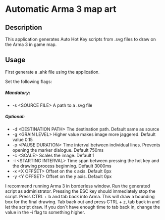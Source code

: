 # Automatic Arma 3 map art


## Description
This application generates Auto Hot Key scripts from .svg files to draw
on the Arma 3 in game map. 

## Usage
First generate a .ahk file using the application.

Set the following flags:

##### Mandatory:
* -s \<SOURCE FILE\> A path to a .svg file

##### Optional:
* -d \<DESTINATION PATH\> The destination path. Default same as source
* -g \<GRAIN LEVEL\> Higher value makes image more jaggered. Default value 0.15
* -p \<PAUSE DURATION\> Time interval between individual lines. Prevents opening the marker dialogue. Default 750ms
* -c \<SCALE\> Scales the image. Default 1
* -i \<STARTING INTERVAL\> Time span between pressing the hot key and the drawing process beginning. Default 3000ms
* -x \<X OFFSET\> Offset on the x axis. Default 0px
* -y \<Y OFFSET\> Offset on the y axis. Default 0px

I recommend running Arma 3 in borderless window. Run the generated script as administrator. Pressing the ESC key should immediately
stop the script. Press CTRL + b and tab back into Arma. This will draw a bounding box for the final drawing. Tab back out
and press CTRL + z, tab back in and let the script draw. If you don´t have enough time to tab back in, change the value in the
-i flag to something higher.

